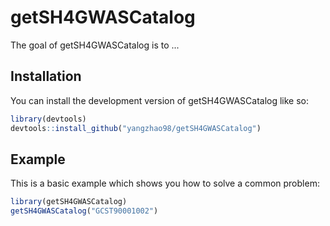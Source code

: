 
# getSH4GWASCatalog

<!-- badges: start -->
<!-- badges: end -->

The goal of getSH4GWASCatalog is to ...

## Installation

You can install the development version of getSH4GWASCatalog like so:

``` r
library(devtools)
devtools::install_github("yangzhao98/getSH4GWASCatalog")
```

## Example

This is a basic example which shows you how to solve a common problem:

``` r
library(getSH4GWASCatalog)
getSH4GWASCatalog("GCST90001002")
```

